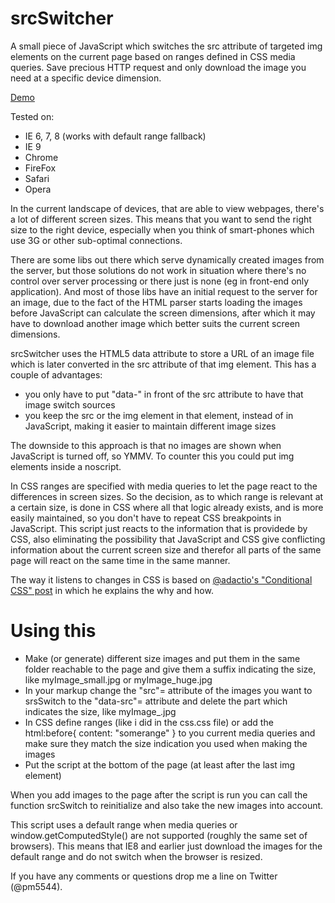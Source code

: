 srcSwitcher
===========

A small piece of JavaScript which switches the src attribute of targeted img elements on the current page based on ranges defined in CSS media queries.
Save precious HTTP request and only download the image you need at a specific device dimension.

[Demo](http://pm5544.eu/srcSwitcher/ "see the demo page")

Tested on:
* IE 6, 7, 8 (works with default range fallback)
* IE 9
* Chrome
* FireFox
* Safari
* Opera

In the current landscape of devices, that are able to view webpages, there's a lot of different screen sizes.
This means that you want to send the right size to the right device, especially when you think of smart-phones which use 3G or other sub-optimal connections.

There are some libs out there which serve dynamically created images from the server, but those solutions do not work in situation where there's no control over server processing or there just is none (eg in front-end only application).
And most of those libs have an initial request to the server for an image, due to the fact of the HTML parser starts loading the images before JavaScript can calculate the screen dimensions, after which it may have to download another image which better suits the current screen dimensions.

srcSwitcher uses the HTML5 data attribute to store a URL of an image file which is later converted in the src attribute of that img element.
This has a couple of advantages:
* you only have to put "data-" in front of the src attribute to have that image switch sources
* you keep the src or the img element in that element, instead of in JavaScript, making it easier to maintain different image sizes

The downside to this approach is that no images are shown when JavaScript is turned off, so YMMV.
To counter this you could put img elements inside a noscript.

In CSS ranges are specified with media queries to let the page react to the differences in screen sizes.
So the decision, as to which range is relevant at a certain size, is done in CSS where all that logic already exists, and is more easily maintained, so you don't have to repeat CSS breakpoints in JavaScript.
This script just reacts to the information that is providede by CSS, also eliminating the possibility that JavaScript and CSS give conflicting information about the current screen size and therefor all parts of the same page will react on the same time in the same manner.

The way it listens to changes in CSS is based on [@adactio's "Conditional CSS" post](http://adactio.com/journal/5429/ "check out his post") in which he explains the why and how.

# Using this
* Make (or generate) different size images and put them in the same folder reachable to the page and give them a suffix indicating the size, like myImage_small.jpg or myImage_huge.jpg
* In your markup change the "src"= attribute of the images you want to srsSwitch to the "data-src"= attribute and delete the part which indicates the size, like myImage_.jpg
* In CSS define ranges (like i did in the css.css file) or add the html:before{ content: "somerange" } to you current media queries and make sure they match the size indication you used when making the images
* Put the script at the bottom of the page (at least after the last img element)

When you add images to the page after the script is run you can call the function srcSwitch to reinitialize and also take the new images into account.

This script uses a default range when media queries or window.getComputedStyle() are not supported (roughly the same set of browsers).
This means that IE8 and earlier just download the images for the default range and do not switch when the browser is resized.

If you have any comments or questions drop me a line on Twitter (@pm5544).